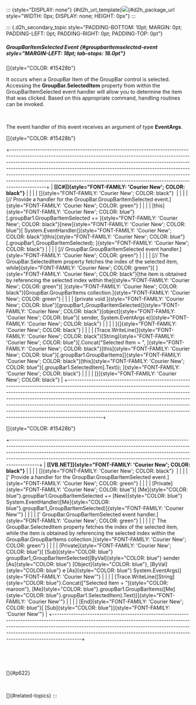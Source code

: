 ::: {style="DISPLAY: none"}
[](ms-xhelp:///?Id=d2h_url_template){#d2h_url_template}![](!package_url!){#d2h_package_url style="WIDTH: 0px; DISPLAY: none; HEIGHT: 0px"}
:::

::: {.d2h_secondary_topic style="PADDING-BOTTOM: 10pt; MARGIN: 0pt; PADDING-LEFT: 0pt; PADDING-RIGHT: 0pt; PADDING-TOP: 0pt"}
##### GroupBarItemSelected Event {#groupbaritemselected-event style="MARGIN-LEFT: 18pt; tab-stops: 18.0pt"}

[]{style="COLOR: #15428b"} 

It occurs when a GroupBar Item of the GroupBar control is selected. Accessing the **GroupBar.SelectedItem** property from within the GroupBarItemSelected event handler will allow you to determine the item that was clicked. Based on this appropriate command, handling routines can be invoked.

 

The event handler of this event receives an argument of type **EventArgs**.

[]{style="COLOR: #15428b"} 

+---------------------------------------------------------------------------------------------------------------------------------------------------------------------------------------------------------------------------------------------------------------------------------------------------------------------------------------------------------------------------------------------------------------------------------------------------------------------------------------------------+
| **[\[C#\]]{style="FONT-FAMILY: 'Courier New'; COLOR: black"}**                                                                                                                                                                                                                                                                                                                                                                                                                                    |
|                                                                                                                                                                                                                                                                                                                                                                                                                                                                                                   |
| []{style="FONT-FAMILY: 'Courier New'; COLOR: black"}                                                                                                                                                                                                                                                                                                                                                                                                                                              |
|                                                                                                                                                                                                                                                                                                                                                                                                                                                                                                   |
| [// Provide a handler for the GroupBar.GroupBarItemSelected event.]{style="FONT-FAMILY: 'Courier New'; COLOR: green"}                                                                                                                                                                                                                                                                                                                                                                             |
|                                                                                                                                                                                                                                                                                                                                                                                                                                                                                                   |
| [this]{style="FONT-FAMILY: 'Courier New'; COLOR: blue"}[.groupBar1.GroupBarItemSelected += ]{style="FONT-FAMILY: 'Courier New'; COLOR: black"}[new]{style="FONT-FAMILY: 'Courier New'; COLOR: blue"}[ System.EventHandler(]{style="FONT-FAMILY: 'Courier New'; COLOR: black"}[this]{style="FONT-FAMILY: 'Courier New'; COLOR: blue"}[.groupBar1_GroupBarItemSelected); ]{style="FONT-FAMILY: 'Courier New'; COLOR: black"}                                                                        |
|                                                                                                                                                                                                                                                                                                                                                                                                                                                                                                   |
| [// GroupBar.GroupBarItemSelected event handler.]{style="FONT-FAMILY: 'Courier New'; COLOR: green"}                                                                                                                                                                                                                                                                                                                                                                                               |
|                                                                                                                                                                                                                                                                                                                                                                                                                                                                                                   |
| [// The GroupBar.SelectedItem property fetches the index of the selected item, while]{style="FONT-FAMILY: 'Courier New'; COLOR: green"}[ ]{style="FONT-FAMILY: 'Courier New'; COLOR: black"}[the item is obtained by referencing the selected index within the]{style="FONT-FAMILY: 'Courier New'; COLOR: green"}[ ]{style="FONT-FAMILY: 'Courier New'; COLOR: black"}[GroupBar.GroupBarItems collection.]{style="FONT-FAMILY: 'Courier New'; COLOR: green"}                                      |
|                                                                                                                                                                                                                                                                                                                                                                                                                                                                                                   |
| [private void ]{style="FONT-FAMILY: 'Courier New'; COLOR: blue"}[groupBar1_GroupBarItemSelected(]{style="FONT-FAMILY: 'Courier New'; COLOR: black"}[object]{style="FONT-FAMILY: 'Courier New'; COLOR: blue"}[ sender, System.EventArgs e)]{style="FONT-FAMILY: 'Courier New'; COLOR: black"}                                                                                                                                                                                                      |
|                                                                                                                                                                                                                                                                                                                                                                                                                                                                                                   |
| [{]{style="FONT-FAMILY: 'Courier New'; COLOR: black"}                                                                                                                                                                                                                                                                                                                                                                                                                                             |
|                                                                                                                                                                                                                                                                                                                                                                                                                                                                                                   |
| [Trace.WriteLine(]{style="FONT-FAMILY: 'Courier New'; COLOR: black"}[String]{style="FONT-FAMILY: 'Courier New'; COLOR: blue"}[.Concat(\"Selected Item = \", ]{style="FONT-FAMILY: 'Courier New'; COLOR: black"}[this]{style="FONT-FAMILY: 'Courier New'; COLOR: blue"}[.groupBar1.GroupBarItems\[]{style="FONT-FAMILY: 'Courier New'; COLOR: black"}[this]{style="FONT-FAMILY: 'Courier New'; COLOR: blue"}[.groupBar1.SelectedItem\].Text)); ]{style="FONT-FAMILY: 'Courier New'; COLOR: black"} |
|                                                                                                                                                                                                                                                                                                                                                                                                                                                                                                   |
| [}]{style="FONT-FAMILY: 'Courier New'; COLOR: black"}                                                                                                                                                                                                                                                                                                                                                                                                                                             |
+---------------------------------------------------------------------------------------------------------------------------------------------------------------------------------------------------------------------------------------------------------------------------------------------------------------------------------------------------------------------------------------------------------------------------------------------------------------------------------------------------+

[]{style="COLOR: #15428b"} 

+------------------------------------------------------------------------------------------------------------------------------------------------------------------------------------------------------------------------------------------------------------------------------------------------------------------------------------+
| **[\[VB.NET\]]{style="FONT-FAMILY: 'Courier New'; COLOR: black"}**                                                                                                                                                                                                                                                                 |
|                                                                                                                                                                                                                                                                                                                                    |
| []{style="FONT-FAMILY: 'Courier New'; COLOR: black"}                                                                                                                                                                                                                                                                               |
|                                                                                                                                                                                                                                                                                                                                    |
| [\' Provide a handler for the GroupBar.GroupBarItemSelected event.]{style="FONT-FAMILY: 'Courier New'; COLOR: green"}                                                                                                                                                                                                              |
|                                                                                                                                                                                                                                                                                                                                    |
| [Private]{style="FONT-FAMILY: 'Courier New'; COLOR: blue"}[ [Me]{style="COLOR: blue"}.groupBar1.GroupBarItemSelected += [New]{style="COLOR: blue"} System.EventHandler([Me]{style="COLOR: blue"}.groupBar1_GroupBarItemSelected)]{style="FONT-FAMILY: 'Courier New'"}                                                              |
|                                                                                                                                                                                                                                                                                                                                    |
| [\' GroupBar.GroupBarItemSelected event handler.]{style="FONT-FAMILY: 'Courier New'; COLOR: green"}                                                                                                                                                                                                                                |
|                                                                                                                                                                                                                                                                                                                                    |
| [\' The GroupBar.SelectedItem property fetches the index of the selected item, while the item is obtained by referencing the selected index within the GroupBar.GroupBarItems collection.]{style="FONT-FAMILY: 'Courier New'; COLOR: green"}                                                                                       |
|                                                                                                                                                                                                                                                                                                                                    |
| [Private]{style="FONT-FAMILY: 'Courier New'; COLOR: blue"}[ [Sub]{style="COLOR: blue"} groupBar1_GroupBarItemSelected([ByVal]{style="COLOR: blue"} sender [As]{style="COLOR: blue"} [Object]{style="COLOR: blue"}, [ByVal]{style="COLOR: blue"} e [As]{style="COLOR: blue"} System.EventArgs)]{style="FONT-FAMILY: 'Courier New'"} |
|                                                                                                                                                                                                                                                                                                                                    |
| [Trace.WriteLine([String]{style="COLOR: blue"}.Concat([\"Selected Item = \"]{style="COLOR: maroon"}, [Me]{style="COLOR: blue"}.groupBar1.GroupBarItems([Me]{style="COLOR: blue"}.groupBar1.SelectedItem).Text))]{style="FONT-FAMILY: 'Courier New'"}                                                                               |
|                                                                                                                                                                                                                                                                                                                                    |
| [End]{style="FONT-FAMILY: 'Courier New'; COLOR: blue"}[ [Sub]{style="COLOR: blue"}]{style="FONT-FAMILY: 'Courier New'"}                                                                                                                                                                                                            |
+------------------------------------------------------------------------------------------------------------------------------------------------------------------------------------------------------------------------------------------------------------------------------------------------------------------------------------+

 

 

[]{#p622} 

 

[]{#related-topics}
:::
